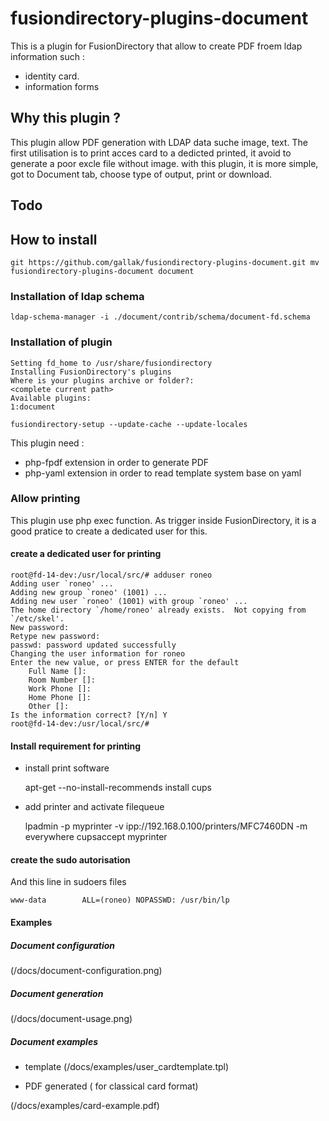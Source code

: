 # fusiondirectory-plugins-document

This is a plugin for FusionDirectory that allow to create PDF froem ldap information such :
  - identity card.
  - information forms


## Why this plugin ?

This plugin allow PDF generation with LDAP data suche image, text.
The first utilisation is to print acces card to a dedicted printed, it avoid to generate a poor excle file without image.
with this plugin, it is more simple, got to Document tab, choose type of output, print or download.

## Todo

## How to install

`git https://github.com/gallak/fusiondirectory-plugins-document.git
mv fusiondirectory-plugins-document document`

### Installation of ldap schema

`ldap-schema-manager -i ./document/contrib/schema/document-fd.schema`

### Installation of plugin

```fusiondirectory-setup --set-fd_home=/usr/local/share/fusiondirectory --install-plugins
Setting fd_home to /usr/share/fusiondirectory
Installing FusionDirectory's plugins
Where is your plugins archive or folder?:
<complete current path>            
Available plugins:
1:document

fusiondirectory-setup --update-cache --update-locales
```

This plugin need :
  * php-fpdf extension in order to generate PDF
  * php-yaml extension in order to read template system base on yaml

### Allow  printing

This plugin use php exec function.
As trigger inside FusionDirectory, it is a good pratice to create a dedicated user for this.

#### create a dedicated user for printing

    root@fd-14-dev:/usr/local/src/# adduser roneo
    Adding user `roneo' ...
    Adding new group `roneo' (1001) ...
    Adding new user `roneo' (1001) with group `roneo' ...
    The home directory `/home/roneo' already exists.  Not copying from `/etc/skel'.
    New password: 
    Retype new password: 
    passwd: password updated successfully
    Changing the user information for roneo
    Enter the new value, or press ENTER for the default
    	Full Name []: 
    	Room Number []: 
    	Work Phone []: 
    	Home Phone []: 
    	Other []: 
    Is the information correct? [Y/n] Y
    root@fd-14-dev:/usr/local/src/# 

#### Install requirement for printing   

 * install print software

    apt-get --no-install-recommends install cups

  * add printer and activate filequeue

    lpadmin -p myprinter -v ipp://192.168.0.100/printers/MFC7460DN -m everywhere
    cupsaccept myprinter


#### create the sudo autorisation

And this line in sudoers files

    www-data        ALL=(roneo) NOPASSWD: /usr/bin/lp


#### Examples

##### Document configuration
(/docs/document-configuration.png)
##### Document generation
(/docs/document-usage.png)
##### Document examples
  * template
(/docs/examples/user_cardtemplate.tpl)

  * PDF generated ( for classical card format)

(/docs/examples/card-example.pdf)



